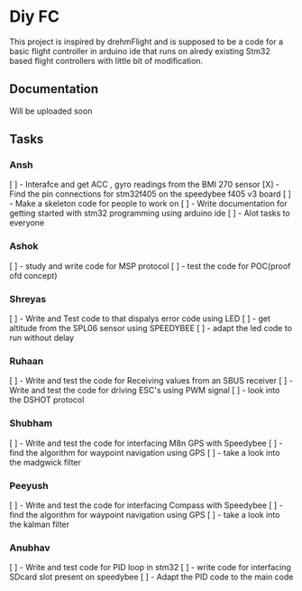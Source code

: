 # Diy FC

This project is inspired by drehmFlight and is supposed to be a code for a basic flight controller in arduino ide that runs on alredy existing Stm32 based flight controllers with little bit of modification.

## Documentation

Will be uploaded soon

## Tasks

### Ansh

[ ] - Interafce and get ACC , gyro readings from the BMI 270 sensor
[X] - Find the pin connections for stm32f405 on the speedybee f405 v3 board
[ ] - Make a skeleton code for people to work on
[ ] - Write documentation for getting started with stm32 programming using arduino ide
[ ] - Alot tasks to everyone

### Ashok

[ ] - study and write code for MSP protocol
[ ] - test the code for POC(proof ofd concept)

### Shreyas

[ ] - Write and Test code to that dispalys error code using LED
[ ] - get altitude from the SPL06 sensor using SPEEDYBEE
[ ] - adapt the led code to run without delay

### Ruhaan

[ ] - Write and test the code for Receiving values from an SBUS receiver
[ ] - Write and test the code for driving ESC's using PWM signal
[ ] - look into the DSHOT protocol

### Shubham

[ ] - Write and test the code for interfacing M8n GPS with Speedybee
[ ] - find the algorithm for waypoint navigation using GPS
[ ] - take a look into the madgwick filter

### Peeyush

[ ] - Write and test the code for interfacing Compass with Speedybee
[ ] - find the algorithm for waypoint navigation using GPS
[ ] - take a look into the kalman filter

### Anubhav

[ ] - Write and test code for PID loop in stm32
[ ] - write code for interfacing SDcard slot present on speedybee
[ ] - Adapt the PID code to the main code
